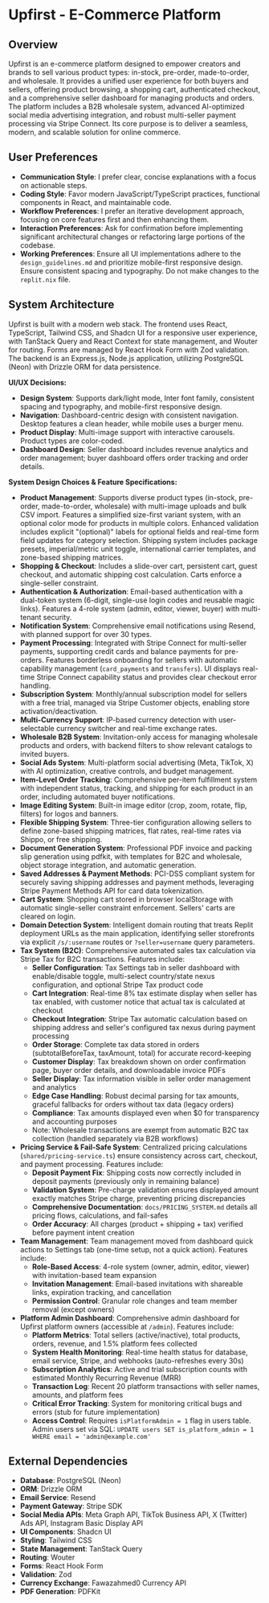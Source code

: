 # Upfirst - E-Commerce Platform

## Overview
Upfirst is an e-commerce platform designed to empower creators and brands to sell various product types: in-stock, pre-order, made-to-order, and wholesale. It provides a unified user experience for both buyers and sellers, offering product browsing, a shopping cart, authenticated checkout, and a comprehensive seller dashboard for managing products and orders. The platform includes a B2B wholesale system, advanced AI-optimized social media advertising integration, and robust multi-seller payment processing via Stripe Connect. Its core purpose is to deliver a seamless, modern, and scalable solution for online commerce.

## User Preferences
- **Communication Style**: I prefer clear, concise explanations with a focus on actionable steps.
- **Coding Style**: Favor modern JavaScript/TypeScript practices, functional components in React, and maintainable code.
- **Workflow Preferences**: I prefer an iterative development approach, focusing on core features first and then enhancing them.
- **Interaction Preferences**: Ask for confirmation before implementing significant architectural changes or refactoring large portions of the codebase.
- **Working Preferences**: Ensure all UI implementations adhere to the `design_guidelines.md` and prioritize mobile-first responsive design. Ensure consistent spacing and typography. Do not make changes to the `replit.nix` file.

## System Architecture
Upfirst is built with a modern web stack. The frontend uses React, TypeScript, Tailwind CSS, and Shadcn UI for a responsive user experience, with TanStack Query and React Context for state management, and Wouter for routing. Forms are managed by React Hook Form with Zod validation. The backend is an Express.js, Node.js application, utilizing PostgreSQL (Neon) with Drizzle ORM for data persistence.

**UI/UX Decisions:**
- **Design System**: Supports dark/light mode, Inter font family, consistent spacing and typography, and mobile-first responsive design.
- **Navigation**: Dashboard-centric design with consistent navigation. Desktop features a clean header, while mobile uses a burger menu.
- **Product Display**: Multi-image support with interactive carousels. Product types are color-coded.
- **Dashboard Design**: Seller dashboard includes revenue analytics and order management; buyer dashboard offers order tracking and order details.

**System Design Choices & Feature Specifications:**
- **Product Management**: Supports diverse product types (in-stock, pre-order, made-to-order, wholesale) with multi-image uploads and bulk CSV import. Features a simplified size-first variant system, with an optional color mode for products in multiple colors. Enhanced validation includes explicit "(optional)" labels for optional fields and real-time form field updates for category selection. Shipping system includes package presets, imperial/metric unit toggle, international carrier templates, and zone-based shipping matrices.
- **Shopping & Checkout**: Includes a slide-over cart, persistent cart, guest checkout, and automatic shipping cost calculation. Carts enforce a single-seller constraint.
- **Authentication & Authorization**: Email-based authentication with a dual-token system (6-digit, single-use login codes and reusable magic links). Features a 4-role system (admin, editor, viewer, buyer) with multi-tenant security.
- **Notification System**: Comprehensive email notifications using Resend, with planned support for over 30 types.
- **Payment Processing**: Integrated with Stripe Connect for multi-seller payments, supporting credit cards and balance payments for pre-orders. Features borderless onboarding for sellers with automatic capability management (`card_payments` and `transfers`). UI displays real-time Stripe Connect capability status and provides clear checkout error handling.
- **Subscription System**: Monthly/annual subscription model for sellers with a free trial, managed via Stripe Customer objects, enabling store activation/deactivation.
- **Multi-Currency Support**: IP-based currency detection with user-selectable currency switcher and real-time exchange rates.
- **Wholesale B2B System**: Invitation-only access for managing wholesale products and orders, with backend filters to show relevant catalogs to invited buyers.
- **Social Ads System**: Multi-platform social advertising (Meta, TikTok, X) with AI optimization, creative controls, and budget management.
- **Item-Level Order Tracking**: Comprehensive per-item fulfillment system with independent status, tracking, and shipping for each product in an order, including automated buyer notifications.
- **Image Editing System**: Built-in image editor (crop, zoom, rotate, flip, filters) for logos and banners.
- **Flexible Shipping System**: Three-tier configuration allowing sellers to define zone-based shipping matrices, flat rates, real-time rates via Shippo, or free shipping.
- **Document Generation System**: Professional PDF invoice and packing slip generation using pdfkit, with templates for B2C and wholesale, object storage integration, and automatic generation.
- **Saved Addresses & Payment Methods**: PCI-DSS compliant system for securely saving shipping addresses and payment methods, leveraging Stripe Payment Methods API for card data tokenization.
- **Cart System**: Shopping cart stored in browser localStorage with automatic single-seller constraint enforcement. Sellers' carts are cleared on login.
- **Domain Detection System**: Intelligent domain routing that treats Replit deployment URLs as the main application, identifying seller storefronts via explicit `/s/:username` routes or `?seller=username` query parameters.
- **Tax System (B2C)**: Comprehensive automated sales tax calculation via Stripe Tax for B2C transactions. Features include:
  - **Seller Configuration**: Tax Settings tab in seller dashboard with enable/disable toggle, multi-select country/state nexus configuration, and optional Stripe Tax product code
  - **Cart Integration**: Real-time 8% tax estimate display when seller has tax enabled, with customer notice that actual tax is calculated at checkout
  - **Checkout Integration**: Stripe Tax automatic calculation based on shipping address and seller's configured tax nexus during payment processing
  - **Order Storage**: Complete tax data stored in orders (subtotalBeforeTax, taxAmount, total) for accurate record-keeping
  - **Customer Display**: Tax breakdown shown on order confirmation page, buyer order details, and downloadable invoice PDFs
  - **Seller Display**: Tax information visible in seller order management and analytics
  - **Edge Case Handling**: Robust decimal parsing for tax amounts, graceful fallbacks for orders without tax data (legacy orders)
  - **Compliance**: Tax amounts displayed even when $0 for transparency and accounting purposes
  - Note: Wholesale transactions are exempt from automatic B2C tax collection (handled separately via B2B workflows)
- **Pricing Service & Fail-Safe System**: Centralized pricing calculations (`shared/pricing-service.ts`) ensure consistency across cart, checkout, and payment processing. Features include:
  - **Deposit Payment Fix**: Shipping costs now correctly included in deposit payments (previously only in remaining balance)
  - **Validation System**: Pre-charge validation ensures displayed amount exactly matches Stripe charge, preventing pricing discrepancies
  - **Comprehensive Documentation**: `docs/PRICING_SYSTEM.md` details all pricing flows, calculations, and fail-safes
  - **Order Accuracy**: All charges (product + shipping + tax) verified before payment intent creation
- **Team Management**: Team management moved from dashboard quick actions to Settings tab (one-time setup, not a quick action). Features include:
  - **Role-Based Access**: 4-role system (owner, admin, editor, viewer) with invitation-based team expansion
  - **Invitation Management**: Email-based invitations with shareable links, expiration tracking, and cancellation
  - **Permission Control**: Granular role changes and team member removal (except owners)
- **Platform Admin Dashboard**: Comprehensive admin dashboard for Upfirst platform owners (accessible at `/admin`). Features include:
  - **Platform Metrics**: Total sellers (active/inactive), total products, orders, revenue, and 1.5% platform fees collected
  - **System Health Monitoring**: Real-time health status for database, email service, Stripe, and webhooks (auto-refreshes every 30s)
  - **Subscription Analytics**: Active and trial subscription counts with estimated Monthly Recurring Revenue (MRR)
  - **Transaction Log**: Recent 20 platform transactions with seller names, amounts, and platform fees
  - **Critical Error Tracking**: System for monitoring critical bugs and errors (stub for future implementation)
  - **Access Control**: Requires `isPlatformAdmin = 1` flag in users table. Admin users set via SQL: `UPDATE users SET is_platform_admin = 1 WHERE email = 'admin@example.com'`

## External Dependencies
- **Database**: PostgreSQL (Neon)
- **ORM**: Drizzle ORM
- **Email Service**: Resend
- **Payment Gateway**: Stripe SDK
- **Social Media APIs**: Meta Graph API, TikTok Business API, X (Twitter) Ads API, Instagram Basic Display API
- **UI Components**: Shadcn UI
- **Styling**: Tailwind CSS
- **State Management**: TanStack Query
- **Routing**: Wouter
- **Forms**: React Hook Form
- **Validation**: Zod
- **Currency Exchange**: Fawazahmed0 Currency API
- **PDF Generation**: PDFKit